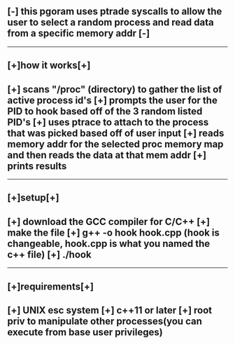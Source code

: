 [-] this pgoram uses ptrade syscalls to allow the user to select a random process and read data from a specific memory addr [-]
----------------------------------------------------------------------------------------

----------------------------------------------------------------------------------------
[+]how it works[+]
----------------------------------------------------------------------------------------

[+] scans "/proc" (directory) to gather the list of active process id's
[+] prompts the user for the PID to hook based off of the 3 random listed PID's
[+] uses ptrace to attach to the process that was picked based off of user input
[+] reads memory addr for the selected proc memory map and then reads the data at that mem addr
[+] prints results
----------------------------------------------------------------------------------------

----------------------------------------------------------------------------------------
[+]setup[+]
----------------------------------------------------------------------------------------

[+] download the GCC compiler for C/C++ 
[+] make the file
[+] g++ -o hook hook.cpp (hook is changeable, hook.cpp is what you named the c++ file)
[+] ./hook 
----------------------------------------------------------------------------------------

----------------------------------------------------------------------------------------
[+]requirements[+]
----------------------------------------------------------------------------------------
[+] UNIX esc system
[+] c++11 or later
[+] root priv to manipulate other processes(you can execute from base user privileges)
----------------------------------------------------------------------------------------
